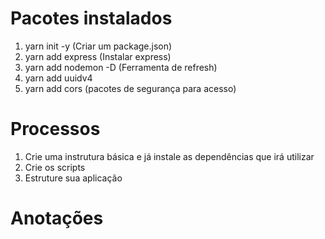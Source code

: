 # Pacotes instalados
  1. yarn init -y (Criar um package.json)
  2. yarn add express (Instalar express)
  3. yarn add nodemon -D (Ferramenta de refresh)
  4. yarn add uuidv4
  5. yarn add cors (pacotes de segurança para acesso)

# Processos
  1. Crie uma instrutura básica e já instale as dependências que irá utilizar
  2. Crie os scripts
  3. Estruture sua aplicação


# Anotações
